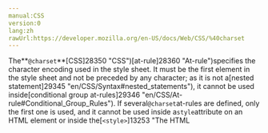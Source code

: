 ```yaml
---
manual:CSS
version:0
lang:zh
rawUrl:https://developer.mozilla.org/en-US/docs/Web/CSS/%40charset
---
```






The**`@charset`**[CSS]28350 "CSS")[at-rule]28360 "At-rule")specifies the character encoding used in the style sheet. It must be the first element in the style sheet and not be preceded by any character; as it is not a[nested statement]29345 "en/CSS/Syntax#nested_statements"), it cannot be used inside[conditional group at-rules]29346 "en/CSS/At-rule#Conditional_Group_Rules"). If several`@charset`at-rules are defined, only the first one is used, and it cannot be used inside a`style`attribute on an HTML element or inside the[`<style>`]13253 "The HTML <style> element contains style information for a document, or part of a document.")element where the character set of the HTML page is relevant.


```
@charset "utf-8";
```


This at-rule is useful when using non-ASCII characters in some CSS properties, like[`content`]29555 "The content CSS property is used with the ::before and ::after pseudo-elements to generate content in an element. Objects inserted using the content property are anonymous replaced elements.").



As there are several ways to define the character encoding of a style sheet, the browser will try the following methods in the following order (and stop as soon as one yields a result) :


1. The value of the[Unicode byte-order]29347 "http://en.wikipedia.org/wiki/Byte_order_mark")character placed at the beginning of the file.
1. The value given by the`charset`attribute of the`Content-Type:`HTTP header or the equivalent in the protocol used to serve the style sheet.
1. The`@charset`CSS at-rule.
1. Use the character encoding defined by the referring document: the`charset`attribute of the[`<link>`]24203 "The HTML <link> element specifies relationships between the current document and an external resource. Possible uses for this element include defining a relational framework for navigation. This element is most used to link to style sheets.")element. This method is obsoleted in HTML5 and must not be used.
1. Assume that the document is UTF-8

## Syntax<a name="Syntax"></a>

```
@charset "UTF-8";
@charset "iso-8859-15";
```


where:

<dl><dt id=''>*charset*</dt><dd>Is a[`<string>`]4570 "The <string> CSS data type represents a sequence of characters. Strings are used in numerous CSS properties, such as content, font-family, and quotes.")denoting the character encoding to be used. It must be the name of a web-safe character encoding defined in the[IANA-registry]29348 ""), and must be double-quoted, following exactly one space character (U+0020), and immediately terminated with a semicolon. If several names are associated with an encoding, only the one marked with*preferred*must be used.</dd></dl>
### Formal syntax<a name="Formal_syntax"></a>

```
@charset "<charset>";

```

## Examples<a name="Examples"></a>

```
@charset "UTF-8";       /* Set the encoding of the style sheet to Unicode UTF-8 */
@charset 'iso-8859-15'; /* Invalid, wrong quoting style used */
@charset  "UTF-8";      /* Invalid, more than one space */
 @charset "UTF-8";      /* Invalid, there is a character (a space) before the at-rule */
@charset UTF-8;         /* Invalid, without ' or ", the charset is not a CSS <string> */

```

## Specifications<a name="Specifications"></a>

Specification | Status | Comment 
 ---  |  ---  |  ---  | 
[CSS Level 2 (Revision 1)<br></br><small>The definition of &#39;@charset&#39; in that specification.</small>]29349 "") | Recommendation | Initial definition 


## Browser compatibility<a name="Browser_compatibility"></a>
[New compatibility tables are in beta<i></i>]3360 "")

 | <abbr>Desktop<i></i></abbr> | <abbr>Mobile<i></i></abbr> 
 | <abbr>Chrome<i></i></abbr> | <abbr>Edge<i></i></abbr> | <abbr>Firefox<i></i></abbr> | <abbr>Internet Explorer<i></i></abbr> | <abbr>Opera<i></i></abbr> | <abbr>Safari<i></i></abbr> | <abbr>Android webview<i></i></abbr> | <abbr>Chrome for Android<i></i></abbr> | <abbr>Edge Mobile<i></i></abbr> | <abbr>Firefox for Android<i></i></abbr> | <abbr>Opera for Android<i></i></abbr> | <abbr>iOS Safari<i></i></abbr> | <abbr>Samsung Internet<i></i></abbr> 
 ---  |  ---  |  ---  |  ---  |  ---  |  ---  |  ---  |  ---  |  ---  |  ---  |  ---  |  ---  |  ---  |  ---  | 
Basic support | <abbr>Full support</abbr>2 | <abbr>No support</abbr>No | <abbr>Full support</abbr>1.5<abbr>Notes<i></i></abbr> | <abbr>Full support</abbr>5.5<abbr>Notes<i></i></abbr> | <abbr>Full support</abbr>9 | <abbr>Full support</abbr>4 | <abbr>Full support</abbr>2.1 | <abbr>?</abbr> | <abbr>No support</abbr>No | <abbr>Full support</abbr>4 | <abbr>Full support</abbr>10 | <abbr>Full support</abbr>4 | <abbr>?</abbr> 


### Legend<a name="Legend"></a>
<dl><dt id=''><abbr>Full support</abbr></dt><dd>Full support</dd><dt id=''><abbr>No support</abbr></dt><dd>No support</dd><dt id=''><abbr>Compatibility unknown</abbr></dt><dd>Compatibility unknown</dd><dt id=''><abbr>See implementation notes.<i></i></abbr></dt><dd>See implementation notes.</dd></dl>



